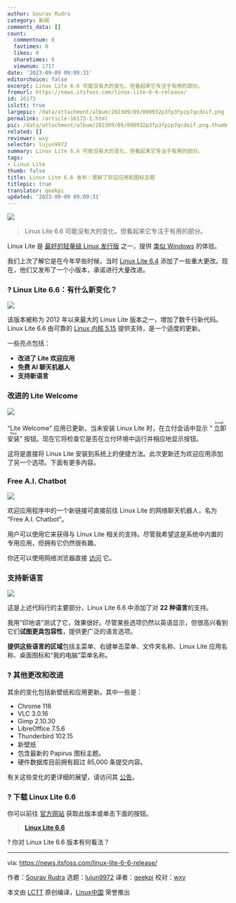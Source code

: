 ```yaml
---
author: Sourav Rudra
category: 新闻
comments_data: []
count:
  commentnum: 0
  favtimes: 0
  likes: 0
  sharetimes: 0
  viewnum: 1717
date: '2023-09-09 09:09:31'
editorchoice: false
excerpt: Linux Lite 6.6 可能没有大的变化，但看起来它专注于有用的部分。
fromurl: https://news.itsfoss.com/linux-lite-6-6-release/
id: 16173
islctt: true
largepic: /data/attachment/album/202309/09/090932p3fp3fpzp7qcdoif.png
permalink: /article-16173-1.html
pic: /data/attachment/album/202309/09/090932p3fp3fpzp7qcdoif.png.thumb.jpg
related: []
reviewer: wxy
selector: lujun9972
summary: Linux Lite 6.6 可能没有大的变化，但看起来它专注于有用的部分。
tags:
- Linux Lite
thumb: false
title: Linux Lite 6.6 发布：更新了欢迎应用和图标主题
titlepic: true
translator: geekpi
updated: '2023-09-09 09:09:31'
---
```


![](/data/attachment/album/202309/09/090932p3fp3fpzp7qcdoif.png)



> 
> Linux Lite 6.6 可能没有大的变化，但看起来它专注于有用的部分。
> 
> 
> 


Linux Lite 是 [最好的轻量级 Linux 发行版](https://itsfoss.com/lightweight-linux-beginners/) 之一，提供 [类似 Windows](https://itsfoss.com/windows-like-linux-distributions/) 的体验。


我们上次了解它是在今年早些时候，当时 [Linux Lite 6.4](https://news.itsfoss.com/linux-lite-6-4-released/) 添加了一些重大更改。现在，他们又发布了一个小版本，承诺进行大量改进。


### ? Linux Lite 6.6：有什么新变化？


![](/data/attachment/album/202309/09/090933n29hkvzw5g94z2zh.png)


该版本被称为 2012 年以来最大的 Linux Lite 版本之一，增加了数千行新代码。Linux Lite 6.6 由可靠的 [Linux 内核 5.15](https://news.itsfoss.com/linux-kernel-5-15-release/) 提供支持，是一个适度的更新。


一些亮点包括：


* **改进了 Lite 欢迎应用**
* **免费 AI 聊天机器人**
* **支持新语言**


### 改进的 Lite Welcome


![](/data/attachment/album/202309/09/090934tzmtgsqtmx5gs0x3.png)


“Lite Welcome” 应用已更新，当未安装 Linux Lite 时，在立付会话中显示 “<ruby> 立即安装 <rt>  Install Now </rt></ruby>” 按钮。现在它将检查它是否在立付环境中运行并相应地显示按钮。


这将是直接将 Linux Lite 安装到系统上的便捷方法。此次更新还为欢迎应用添加了另一个选项。下面有更多内容。


### Free A.I. Chatbot


![](/data/attachment/album/202309/09/090935w0zhkavg07y0m8yk.png)


欢迎应用程序中的一个新链接可直接前往 Linux Lite 的网络聊天机器人，名为 “Free A.I. Chatbot”。


用户可以使用它来获得与 Linux Lite 相关的支持。尽管我希望这是系统中内置的专用应用，但拥有它仍然很有趣。


你还可以使用网络浏览器直接 [访问](https://www.linuxliteos.com/chatai/) 它。


### 支持新语言


![](/data/attachment/album/202309/09/090936t292x8vjffj2f1w6.png)


这是上述代码行的主要部分，Linux Lite 6.6 中添加了对 **22 种语言**的支持。


我用“印地语”测试了它，效果很好。尽管某些选项仍然以英语显示，但很高兴看到它们**试图更具包容性**，提供更广泛的语言选项。


**提供这些语言的区域**包括主菜单、右键单击菜单、文件夹名称、Linux Lite 应用名称、桌面图标和“我的电脑”菜单名称。


### ?️ 其他更改和改进


其余的变化包括新壁纸和应用更新。其中一些是：


* Chrome 116
* VLC 3.0.16
* Gimp 2.10.30
* LibreOffice 7.5.6
* Thunderbird 102.15
* 新壁纸
* 包含最新的 Papirus 图标主题。
* 硬件数据库目前拥有超过 85,000 条提交内容。


有关这些变化的更详细的展望，请访问其 [公告](https://www.linuxliteos.com/forums/release-announcements/linux-lite-6-6-final-released/)。


### ? 下载 Linux Lite 6.6


你可以前往 [官方网站](https://www.linuxliteos.com/download.php) 获取此版本或单击下面的按钮。



> 
> **[Linux Lite 6.6](https://www.linuxliteos.com/download.php)**
> 
> 
> 


? 你对 Linux Lite 6.6 版本有何看法？




---


via: <https://news.itsfoss.com/linux-lite-6-6-release/>


作者：[Sourav Rudra](https://news.itsfoss.com/author/sourav/) 选题：[lujun9972](https://github.com/lujun9972) 译者：[geekpi](https://github.com/geekpi) 校对：[wxy](https://github.com/wxy)


本文由 [LCTT](https://github.com/LCTT/TranslateProject) 原创编译，[Linux中国](https://linux.cn/) 荣誉推出